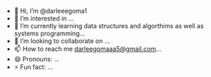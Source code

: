 - 👋 Hi, I’m @darleeegoma1
- 👀 I’m interested in ...
- 🌱 I’m currently learning data structures and algorthims as well as systems programming...
- 💞️ I’m looking to collaborate on ...
- 📫 How to reach me darleegomaaa5@gmail.com...
- 😄 Pronouns: ...
- ⚡ Fun fact: ...

<!---
darleeegoma1/darleeegoma1 is a ✨ special ✨ repository because its `README.md` (this file) appears on your GitHub profile.
You can click the Preview link to take a look at your changes.
--->
